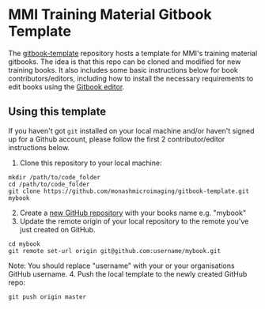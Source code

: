# MMI Training Material Gitbook Template
The [gitbook-template](https://github.com/monashmicroimaging/gitbook-template) 
repository hosts a template for MMI's training material gitbooks. 
The idea is that this repo can be cloned and modified for new training books. 
It also includes some basic instructions below for book contributors/editors, 
including how to install the necessary requirements to edit books using the
[Gitbook editor](https://www.gitbook.com/editor).

## Using this template
If you haven't got `git` installed on your local machine and/or haven't signed up
for a Github account, please follow the first 2 contributor/editor instructions below.

1. Clone this repository to your local machine:
```
mkdir /path/to/code_folder
cd /path/to/code_folder
git clone https://github.com/monashmicroimaging/gitbook-template.git mybook
```
2. Create a [new GitHub repository](https://github.com/new) with your books
   name e.g. "mybook"
3. Update the remote origin of your local repository to the remote you've just
   created on GitHub.
```
cd mybook
git remote set-url origin git@github.com:username/mybook.git
```
Note: You should replace "username" with your or your organisations GitHub username.
4. Push the local template to the newly created GitHub repo:
```
git push origin master
```